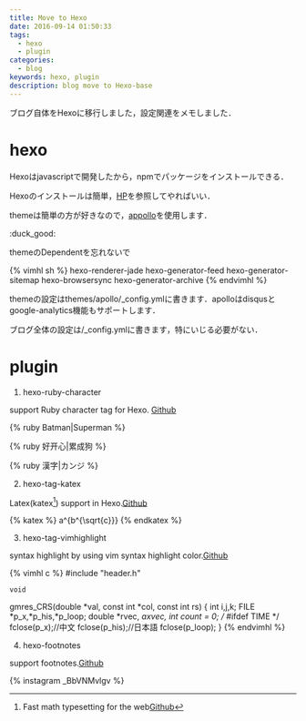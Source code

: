 ```yaml
---
title: Move to Hexo
date: 2016-09-14 01:50:33
tags:
  - hexo
  - plugin
categories:
  - blog
keywords: hexo, plugin
description: blog move to Hexo-base
---
```

ブログ自体をHexoに移行しました，設定関連をメモしました．
<!-- more -->

<!-- toc -->
# hexo

Hexoはjavascriptで開発したから，npmでパッケージをインストールできる．

Hexoのインストールは簡単，[HP](https://hexo.io)を参照してやればいい．

themeは簡単の方が好きなので，[appollo](https://github.com/pinggod/hexo-theme-apollo)を使用します．

:duck_good:

<div class="tip">
themeのDependentを忘れないで

{% vimhl sh %}
hexo-renderer-jade hexo-generator-feed hexo-generator-sitemap hexo-browsersync hexo-generator-archive
{% endvimhl %}
</div>


themeの設定はthemes/apollo/_config.ymlに書きます．apolloはdisqusとgoogle-analytics機能もサポートします．

ブログ全体の設定は/_config.ymlに書きます，特にいじる必要がない．

# plugin

1. hexo-ruby-character

  support Ruby character tag for Hexo. [Github](https://github.com/JamesPan/hexo-ruby-character)

  {% ruby Batman|Superman %}

  {% ruby 好开心|累成狗 %}

  {% ruby 漢字|カンジ %}

2. hexo-tag-katex

  Latex(katex[^1]) support in Hexo.[Github](https://github.com/iamprasad88/hexo-tag-katex)

  {% katex %}
  a^{b^{\sqrt{c}}}
  {% endkatex %}

3. hexo-tag-vimhighlight

  syntax highlight by using vim syntax highlight color.[Github](https://github.com/ppwwyyxx/hexo-tag-vimhighlight)

  {% vimhl c %}
  #include "header.h"

    void
  gmres_CRS(double *val,
      const int *col,
      const int rs)
  {
    int i,j,k;
    FILE *p_x,*p_his,*p_loop;
    double *rvec, *axvec,
    int count = 0;
    /* #ifdef TIME */
    fclose(p_x);//中文
  fclose(p_his);//日本語
    fclose(p_loop);
  }
  {% endvimhl %}

4. hexo-footnotes

  support footnotes.[Github](https://github.com/LouisBarranqueiro/hexo-footnotes)

{% instagram _BbVNMvlgv %}

[^1]: Fast math typesetting for the web[Github](https://github.com/Khan/KaTeX)
